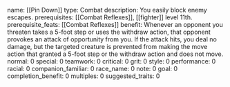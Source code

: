 name: [[Pin Down]]
type: Combat
description: You easily block enemy escapes.
prerequisites: [[Combat Reflexes]], [[fighter]] level 11th.
prerequisite_feats: [[Combat Reflexes]]
benefit: Whenever an opponent you threaten takes a 5-foot step or uses the withdraw action, that opponent provokes an attack of opportunity from you. If the attack hits, you deal no damage, but the targeted creature is prevented from making the move action that granted a 5-foot step or the withdraw action and does not move.
normal: 0
special: 0
teamwork: 0
critical: 0
grit: 0
style: 0
performance: 0
racial: 0
companion_familiar: 0
race_name: 0
note: 0
goal: 0
completion_benefit: 0
multiples: 0
suggested_traits: 0
